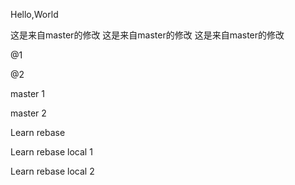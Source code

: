 Hello,World

这是来自master的修改
这是来自master的修改
这是来自master的修改

@1

@2

master 1

master 2



Learn rebase




Learn rebase local 1

Learn rebase local 2
